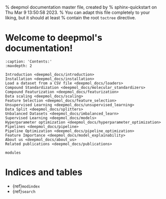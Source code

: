 % deepmol documentation master file, created by
% sphinx-quickstart on Thu Mar  9 13:50:58 2023.
% You can adapt this file completely to your liking, but it should at least
% contain the root `toctree` directive.

# Welcome to deepmol's documentation!

```{toctree}
:caption: 'Contents:'
:maxdepth: 2

Introduction <deepmol_docs/introduction>
Installation <deepmol_docs/installation>
Load a dataset from a CSV file <deepmol_docs/loaders>
Compound Standardization <deepmol_docs/molecular_standardizers>
Compound Featurization <deepmol_docs/featurization>
Data scaling <deepmol_docs/scaling>
Feature Selection <deepmol_docs/feature_selection>
Unsupervised Learning <deepmol_docs/unsupervised_learning>
Data Split <deepmol_docs/splitters>
Unbalanced Datasets <deepmol_docs/imbalanced_learn>
Supervised Learning <deepmol_docs/models>
Hyperparameter optimization <deepmol_docs/hyperparameter_optimization>
Pipelines <deepmol_docs/pipeline>
Pipeline Optimization <deepmol_docs/pipeline_optimization>
Feature Importance <deepmol_docs/model_explainability>
About us <deepmol_docs/about_us>
Related publications <deepmol_docs/publications>

modules
```

# Indices and tables

- {ref}`modindex`
- {ref}`search`
